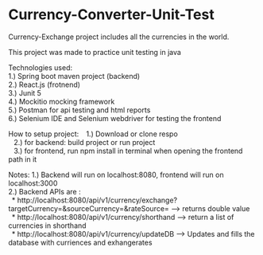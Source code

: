 # Currency-Converter-Unit-Test
Currency-Exchange project includes all the currencies in the world.

This project was made to practice unit testing in java

Technologies used:   
1.) Spring boot maven project (backend)   
2.) React.js (frotnend)   
3.) Junit 5  
4.) Mockitio mocking framework   
5.) Postman for api testing and html reports  
6.) Selenium IDE and Selenium webdriver for testing the frontend

How to setup project: 
&ensp; 1.) Download or clone respo  
&ensp; 2.) for backend: build project or run project   
&ensp; 3.) for frontend, run npm install in terminal when opening the frontend path in it   


Notes: 
1.) Backend will run on localhost:8080, frontend will run on localhost:3000  
2.) Backend APIs are :  
&ensp;* http://localhost:8080/api/v1/currency/exchange?targetCurrency=<targetCurrency>&sourceCurrency=<SourceCurrency>&rateSource=<API or DB> --> returns double value  
&ensp;* http://localhost:8080/api/v1/currency/shorthand --> return a list of currencies in shorthand  
&ensp;* http://localhost:8080/api/v1/currency/updateDB --> Updates and fills the database with curriences and exhangerates  
